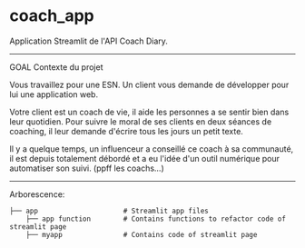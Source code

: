 # coach_app

Application Streamlit de l'API Coach Diary. 

------------------------------------

GOAL
Contexte du projet

Vous travaillez pour une ESN. Un client vous demande de développer pour lui une application web.

Votre client est un coach de vie, il aide les personnes a se sentir bien dans leur quotidien. Pour suivre le moral de ses clients en deux séances de coaching, il leur demande d'écrire tous les jours un petit texte.

Il y a quelque temps, un influenceur a conseillé ce coach à sa communauté, il est depuis totalement débordé et a eu l'idée d'un outil numérique pour automatiser son suivi. (ppff les coachs...)

--------------------------------------

Arborescence:
```
├── app                     # Streamlit app files 
    ├── app function        # Contains functions to refactor code of streamlit page
    ├── myapp               # Contains code of streamlit page
```